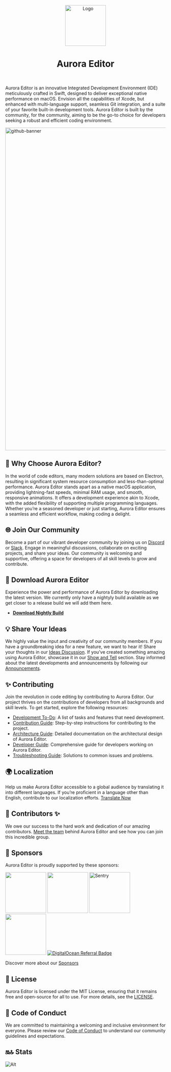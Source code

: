 <p align="center">
  <img alt="Logo" src="https://avatars.githubusercontent.com/u/106490518?s=128&v=4" width="128px;" height="128px;">
</p>

<h1 align="center">Aurora Editor</h1>

<br />

Aurora Editor is an innovative Integrated Development Environment (IDE) meticulously crafted in Swift, designed to deliver exceptional native performance on macOS. Envision all the capabilities of Xcode, but enhanced with multi-language support, seamless Git integration, and a suite of your favorite built-in development tools. Aurora Editor is built by the community, for the community, aiming to be the go-to choice for developers seeking a robust and efficient coding environment.

<img width="1012" alt="github-banner" src="https://user-images.githubusercontent.com/63672227/187914690-2277654c-6cab-4738-b151-1c85947bea8b.jpg">

## 🚀 Why Choose Aurora Editor?

In the world of code editors, many modern solutions are based on Electron, resulting in significant system resource consumption and less-than-optimal performance. Aurora Editor stands apart as a native macOS application, providing lightning-fast speeds, minimal RAM usage, and smooth, responsive animations. It offers a development experience akin to Xcode, with the added flexibility of supporting multiple programming languages. Whether you’re a seasoned developer or just starting, Aurora Editor ensures a seamless and efficient workflow, making coding a delight.

## 🌐 Join Our Community

Become a part of our vibrant developer community by joining us on [Discord](https://discord.gg/5aecJ4rq9D) or [Slack](https://join.slack.com/t/auroraeditor/shared_invite/zt-1fti1r72d-8mWmJsj279vDV~YdKhcUEA). Engage in meaningful discussions, collaborate on exciting projects, and share your ideas. Our community is welcoming and supportive, offering a space for developers of all skill levels to grow and contribute.

## 💾 Download Aurora Editor

Experience the power and performance of Aurora Editor by downloading the latest version. We currently only have a nightyly build available as we get closer to a release build we will add them here.

- **[Download Nightly Build](https://nightly.link/AuroraEditor/AuroraEditor/workflows/build-editor/development/AuroraEditor_Nightly.zip)**

## 💡 Share Your Ideas

We highly value the input and creativity of our community members. If you have a groundbreaking idea for a new feature, we want to hear it! Share your thoughts in our [Ideas Discussion](https://github.com/AuroraEditor/AuroraEditor/discussions/categories/ideas). If you’ve created something amazing using Aurora Editor, showcase it in our [Show and Tell](https://github.com/AuroraEditor/AuroraEditor/discussions/categories/show-and-tell) section. Stay informed about the latest developments and announcements by following our [Announcements](https://github.com/AuroraEditor/AuroraEditor/discussions/categories/announcements).

## ✨ Contributing

Join the revolution in code editing by contributing to Aurora Editor. Our project thrives on the contributions of developers from all backgrounds and skill levels. To get started, explore the following resources:

- [Development To-Do](https://github.com/AuroraEditor/AuroraEditor/discussions/categories/development-todo): A list of tasks and features that need development.
- [Contribution Guide](https://github.com/AuroraEditor/AuroraEditor/blob/main/CONTRIBUTING.md): Step-by-step instructions for contributing to the project.
- [Architecture Guide](https://github.com/AuroraEditor/AuroraEditor/wiki/Architecture): Detailed documentation on the architectural design of Aurora Editor.
- [Developer Guide](https://github.com/AuroraEditor/AuroraEditor/wiki/Developer-Guide): Comprehensive guide for developers working on Aurora Editor.
- [Troubleshooting Guide](https://github.com/AuroraEditor/AuroraEditor/wiki/Troubleshooting): Solutions to common issues and problems.

## 🌍 Localization

Help us make Aurora Editor accessible to a global audience by translating it into different languages. If you’re proficient in a language other than English, contribute to our localization efforts. [Translate Now](https://app.lokalise.com/public/8719853963cfc24a9bfba9.04156986/)

## 💖 Contributors ✨

We owe our success to the hard work and dedication of our amazing contributors. [Meet the team](http://auroraeditor.com/#contributors) behind Aurora Editor and see how you can join this incredible group.

<!-- AEB-Contributors-Start -->
<!-- AEB-Contributors-End -->

## 💼 Sponsors

Aurora Editor is proudly supported by these sponsors:

<a title="MacStadium" href="https://macstadium.com" target="_blank"><img src="https://user-images.githubusercontent.com/806104/162766594-eff7f985-31a9-48c5-9e58-139794fefa10.png" width="128"></a>
<a title="Lokalise" href="https://lokalise.com" target="_blank"><img src="https://user-images.githubusercontent.com/63672227/214901959-62aa13a7-8d85-44c9-abd0-7d9dc21d7255.png" width="128"></a>
<a href="https://sentry.io" title="Sentry">
  <picture>
    <source alt="Sentry" href="https://sentry.io" media="(prefers-color-scheme: dark)" srcset="https://github.com/AuroraEditor/AuroraEditor/assets/63672227/59a48bf3-5c3f-4904-9b1c-982bcf89fc5f" width="128">
    <img alt="Sentry" href="https://sentry.io" src="https://github.com/AuroraEditor/AuroraEditor/assets/63672227/cccf2fd4-7cfe-4ace-bb84-13557794f93c" width="128">
  </picture>
</a>
<a title="Screen Studio" href="https://www.screen.studio" target="_blank"><img src="https://github.com/AuroraEditor/AuroraEditor/assets/63672227/99ac2fb5-d341-430e-bdf4-63278286f562" width="128"></a>
[![DigitalOcean Referral Badge](https://web-platforms.sfo2.cdn.digitaloceanspaces.com/WWW/Badge%203.svg)](https://www.digitalocean.com/?refcode=d68c5c8d2ac1&utm_campaign=Referral_Invite&utm_medium=Referral_Program&utm_source=badge)

Discover more about our [Sponsors](https://github.com/sponsors/AuroraEditor)

## 📜 License

Aurora Editor is licensed under the MIT License, ensuring that it remains free and open-source for all to use. For more details, see the [LICENSE](https://github.com/AuroraEditor/AuroraEditor/blob/main/LICENSE.md).

## 📏 Code of Conduct

We are committed to maintaining a welcoming and inclusive environment for everyone. Please review our [Code of Conduct](https://github.com/AuroraEditor/AuroraEditor/blob/main/CODE_OF_CONDUCT.md) to understand our community guidelines and expectations.

## 🔛🔝 Stats
![Alt](https://repobeats.axiom.co/api/embed/2ef1e222dc8117fc1afb2ff45d273756aa296647.svg "Repobeats analytics image")
